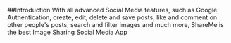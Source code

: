 ##Introduction
With all advanced Social Media features, such as Google Authentication, create, edit, delete and save posts, like and comment on other people's posts, search and filter images and much more, ShareMe is the best Image Sharing Social Media App
